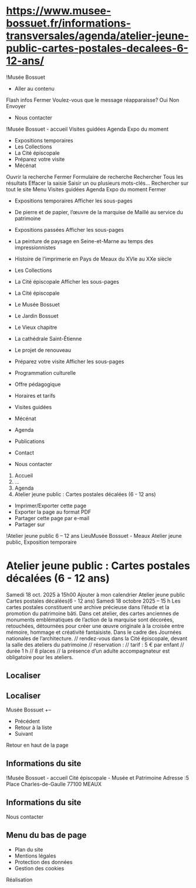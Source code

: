 # https://www.musee-bossuet.fr/informations-transversales/agenda/atelier-jeune-public-cartes-postales-decalees-6-12-ans/

!Musée Bossuet
 * Aller au contenu

Flash infos
Fermer
Voulez-vous que le message réapparaisse? 
Oui 
Non 
Envoyer
 * Nous contacter

!Musée Bossuet - accueil
Visites guidées
Agenda
Expo du moment
 * Expositions temporaires 
 * Les Collections
 * La Cité épiscopale 
 * Préparez votre visite 
 * Mécénat

Ouvrir la recherche
Fermer
Formulaire de recherche
Rechercher
Tous les résultats
Effacer la saisie Saisir un ou plusieurs mots-clés…
Rechercher sur tout le site
Menu
Visites guidées
Agenda
Expo du moment
Fermer
 * Expositions temporaires Afficher les sous-pages
 * De pierre et de papier, l’œuvre de la marquise de Maillé au service du patrimoine
 * Expositions passées Afficher les sous-pages
 * La peinture de paysage en Seine-et-Marne au temps des impressionnistes
 * Histoire de l’imprimerie en Pays de Meaux du XVIe au XXe siècle
 * Les Collections
 * La Cité épiscopale Afficher les sous-pages
 * La Cité épiscopale
 * Le Musée Bossuet
 * Le Jardin Bossuet
 * Le Vieux chapitre
 * La cathédrale Saint-Étienne
 * Le projet de renouveau
 * Préparez votre visite Afficher les sous-pages
 * Programmation culturelle
 * Offre pédagogique
 * Horaires et tarifs
 * Visites guidées
 * Mécénat

 * Agenda
 * Publications
 * Contact

 * Nous contacter

 1. Accueil
 2. ...
 3. Agenda
 4. Atelier jeune public : Cartes postales décalées (6 - 12 ans)

 * Imprimer/Exporter cette page
 * Exporter la page au format PDF
 * Partager cette page par e-mail
 * Partager sur

!Atelier jeune public 6 – 12 ans
LieuMusée Bossuet - Meaux 
Atelier jeune public, Exposition temporaire
# Atelier jeune public : Cartes postales décalées (6 - 12 ans)
Samedi 18 oct. 2025
à 15h00 
Ajouter à mon calendrier
Atelier jeune public
Cartes postales décalées(6 - 12 ans)
Samedi 18 octobre 2025 – 15 h
Les cartes postales constituent une archive précieuse dans l’étude et la promotion du patrimoine bâti. Dans cet atelier, des cartes anciennes de monuments emblématiques de l’action de la marquise sont décorées, retouchées, détournées pour créer une œuvre originale à la croisée entre mémoire, hommage et créativité fantaisiste.
Dans le cadre des Journées nationales de l’architecture.
// rendez-vous dans la Cité épiscopale, devant la salle des ateliers du patrimoine // réservation : // tarif : 5 € par enfant // durée 1 h // 8 places // la présence d’un adulte accompagnateur est obligatoire pour les ateliers.
## Localiser
## Localiser
Musée Bossuet 
+–
 * Précédent 
 * Retour à la liste 
 * Suivant 

Retour en haut de la page 
## Informations du site
!Musée Bossuet - accueil
Cité épiscopale - Musée et Patrimoine
Adresse :5 Place Charles-de-Gaulle 77100 MEAUX
## Informations du site
Nous contacter
## Menu du bas de page
 * Plan du site
 * Mentions légales
 * Protection des données
 * Gestion des cookies

Réalisation
